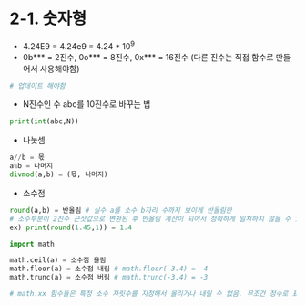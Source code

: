 # 2-1. 숫자형

* 4.24E9 = 4.24e9 = $4.24 * 10^9$
* 0b*** = 2진수, 0o*** = 8진수, 0x*** = 16진수 (다른 진수는 직접 함수로 만들어서 사용해야함)
```python
# 업데이트 해야함
```
* N진수인 수 abc를 10진수로 바꾸는 법
```python
print(int(abc,N))
```
* 나눗셈
```python
a//b = 몫
a%b = 나머지
divmod(a,b) = (몫, 나머지)
```
* 소수점
```python
round(a,b) = 반올림 # 실수 a를 소수 b자리 수까지 보이게 반올림한
# 소수부분이 2진수 근삿값으로 변환된 후 반올림 계산이 되어서 정확하게 일치하지 않을 수 있음
ex) print(round(1.45,1)) = 1.4

import math

math.ceil(a) = 소수점 올림
math.floor(a) = 소수점 내림 # math.floor(-3.4) = -4
math.trunc(a) = 소수점 버림 # math.trunc(-3.4) = -3

# math.xx 함수들은 특정 소수 자릿수를 지정해서 올리거나 내릴 수 없음. 무조건 정수로 표현
```
